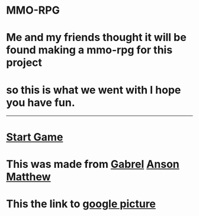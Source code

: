 # MMO-RPG
# Me and my friends thought it will be found making a mmo-rpg for this project 
# so this is what we went with I hope you have fun. 

---
# [Start Game](Beginning.md)
# This was made from [Gabrel](https://github.com/gabrielg6594) [Anson](https://github.com/ansonh4294) [Matthew](https://github.com/matthewt3840)
# This the link to [google picture](https://docs.google.com/drawings/d/1Evwd5xD9eGoQUpqQsxJOnmYhfuKKcNU-HQPCpXY22VQ/edit)


